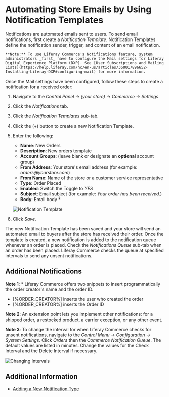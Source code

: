 # Automating Store Emails by Using Notification Templates

Notifications are automated emails sent to users. To send email notifications, first create a _Notification Template_. Notification Templates define the notification sender, trigger, and content of an email notification.

    **Note:** To use Liferay Commerce's Notifications feature, system administrators _first_ have to configure the Mail settings for Liferay Digital Experience Platform (DXP). See [User Subscriptions and Mailing Lists](https://help.liferay.com/hc/en-us/articles/360017896652-Installing-Liferay-DXP#configuring-mail) for more information.

Once the Mail settings have been configured, follow these steps to create a notification for a received order:

1. Navigate to the _Control Panel_ → _(your store)_ → _Commerce_ → _Settings_.
2. Click the _Notifications_ tab.
3. Click the _Notification Templates_ sub-tab.
4. Click the (+) button to create a new Notification Template.
5. Enter the following:
    * **Name**: New Orders
    * **Description**: New orders template
    * **Account Groups**: (leave blank or designate an **optional** account group)
    * **From Address**: Your store's email address (for example: _orders@yourstore.com_)
    * **From Name**: Name of the store or a customer service representative
    * **Type**: Order Placed
    * **Enabled**: Switch the Toggle to _YES_
    * **Subject**: Email subject (for example: _Your order has been received._)
    * **Body**: Email body \*

    ![Notification Template](./images/01.png)

6. Click _Save_.

The new Notification Template has been saved and your store will send an automated email to buyers after the store has received their order. Once the template is created, a new notification is added to the notification queue whenever an order is placed. Check the _Notifications Queue_ sub-tab when an order has been placed. Liferay Commerce checks the queue at specified intervals to send any unsent notifications.

## Additional Notifications

**Note 1**: \* Liferay Commerce offers two snippets to insert programmatically the order creator's name and the order ID.

* \[%ORDER_CREATOR%\] inserts the user who created the order
* \[%ORDER_CREATOR%\] inserts the Order ID

**Note 2**: An extension point lets you implement other notifications: for a shipped order, a restocked product, a carrier exception, or any other event.

**Note 3**: To change the interval for when Liferay Commerce checks for unsent notifications, navigate to the _Control Menu_ → _Configuration_ → _System Settings_. Click _Orders_ then the _Commerce Notification Queue_. The default values are listed in minutes. Change the values for the Check Interval and the Delete Interval if necessary.

![Changing Intervals](./images/02.png)

## Additional Information

* [Adding a New Notification Type](../../../../developer-guide/tutorial/adding-a-new-notification-template-type/README.md)
